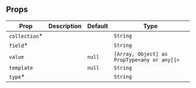 ## Props

| Prop           | Description | Default | Type                                        |
| -------------- | ----------- | ------- | ------------------------------------------- |
| `collection`\* |             |         | `String`                                    |
| `field`\*      |             |         | `String`                                    |
| `value`        |             | `null`  | `[Array, Object] as PropType<any or any[]>` |
| `template`     |             | `null`  | `String`                                    |
| `type`\*       |             |         | `String`                                    |
